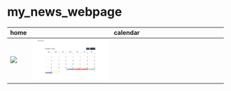 # my_news_webpage

|home|calendar|
|----|----|
|<img src="https://github.com/LIMM036/my_news_webpage/blob/master/images/home.png" width="40%">|<img src="https://github.com/LIMM036/my_news_webpage/blob/master/images/calendar.png" width="40%">|

